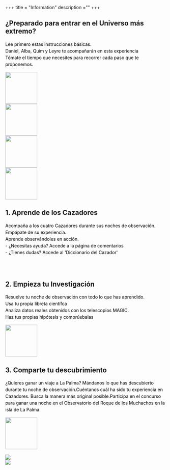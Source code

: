 +++
title = "Information"
description =""
+++

<div class="container-fluid ">
<div class="row">
  <div class="col-xs-6">
    <section class="step green">
    <div class="container-fluid ">
      <div class="row">
          <h2 >¿Preparado para entrar en el Universo más extremo?</h2>
          <div class="container-fluid ">
            <p style="text-align:left;color:black;line-height:1.5">  Lee primero estas instrucciones básicas. <br>
              Daniel, Alba, Quim y Leyre te acompañarán en esta experiencia<br>
              Tómate el tiempo que necesites para recorrer cada paso que te proponemos.<br></p>
              <div class="row">
                <div class="col-xs-1"> </div>
                <div class="col-xs-10">
                  <div class="row">
                    <div class="col-xs-3"><img src="/img/avatarhex_daniel.png" class="img-responsive" width="100"></div>
                    <div class="col-xs-3"><img src="/img/avatarhex_alba.png" class="img-responsive" width="100"></div>
                    <div class="col-xs-3"><img src="/img/avatarhex_quim.png" class="img-responsive" width="100"></div>
                    <div class="col-xs-3"><img src="/img/avatarhex_leyre.png" class="img-responsive" width="100"></div>
                  </div>
                </div>
                <div class="col-xs-1"></div>
              </div>
          </div>
      </div>
    </div>
    </section>
  </div>
  <div class="col-xs-6">
    <section class="step yellow">
    <div class="container-fluid ">
      <div class="row">
          <h2 >1. Aprende de los Cazadores</h2>
          <div class="container-fluid ">
            <p style="text-align:left;color:black;line-height:1.5">  Acompaña a los cuatro Cazadores durante sus noches de observación.<br>
            Empápate de su experiencia.<br>
            Aprende observándoles en acción.<br>
            - ¿Necesitas ayuda? Accede a la página de comentarios<br>
            - ¿Tienes dudas? Accede al 'Diccionario del Cazador'
            </p>
              <div class="row">
                <div class="col-xs-1"> </div>
                <div class="col-xs-10">
                  <div class="row">
                    <div class="col-xs-2"></div>
                    <div class="col-xs-2">
                      <div id="glossary1" class="call-to-action glossary1">
                        <i class="fa fa-lightbulb-o fa-2x " aria-hidden="true"></i>
                        <i class="fa fa-times fa-2x opacity-hide"></i>
                        <span class="top"></span>
                        <span class="right"></span>
                        <span class="bottom"></span>
                        <span class="left"></span>
                      </div>
                    </div>
                    <div class="col-xs-2">
                      <div id="PrevPage" class="call-to-action PrevPage">
                      <i class="fa fa-comment fa-2x"></i>
                      <i class="fa fa-times fa-2x opacity-hide"></i>
                      <span class="top" ></span>
                      <span class="right" ></span>
                      <span class="bottom" ></span>
                      <span class="left" ></span>
                          </div>
                    </div>
                    <div class="col-xs-4"></div>
                  </div>
                </div>
                <div class="col-xs-1"></div>
              </div>
          </div>
      </div>
    </div>
    </section>
  </div>
</div>
</div>
<br> <br>
<div class="container-fluid ">
<div class="row">
  <div class="col-xs-6">
    <section class="step blue">
    <div class="container-fluid ">
      <div class="row">
          <h2 >2. Empieza tu Investigación</h2>
          <div class="container-fluid ">
            <p style="text-align:left;color:black;line-height:1.5">Resuelve tu noche de observación con todo lo que has aprendido.<br>
            Usa tu propia libreta científca<br>
            Analiza datos reales obtenidos con los telescopios MAGIC.<br>
            Haz tus propias hipótesis y comprúebalas</p>
              <div class="row">
                <div class="col-xs-4"> </div>
                <div class="col-xs-4">
                  <div class="row">
                    <img src="/img/isotip_ray.png" class="img-responsive" width="100">
                  </div>
                </div>
                <div class="col-xs-4"></div>
              </div>
          </div>
      </div>
    </div>
    </section>
  </div>
  <div class="col-xs-6">
  <section class="step red">
  <div class="container-fluid ">
    <div class="row">
        <h2> 3. Comparte tu descubrimiento</h2>
        <div class="container-fluid ">
          <p style="text-align:left;color:black;line-height:1.5">  ¿Quieres ganar un viaje a La Palma? Mándanos lo que has descubierto durante tu noche de observación.Cuéntanos cuál ha sido tu experiencia en Cazadores.
          Busca la manera más original posible.Participa  en el concurso para ganar una noche en el Observatorio del Roque de los Muchachos en la isla de La Palma.</p>
          <div class="row">
            <div class="col-xs-4"> </div>
            <div class="col-xs-4">
              <img src="/img/isotip_star.png" class="img-responsive" width="100">
            </div>
            </div>
            <div class="col-xs-4"></div>
          </div>
        </div>
    </div>
  </div>
  </section>
  </div>
</div>
<br>
<div class="container-fluid ">
<div class="row">
  <div class="col-xs-6">
    <img src="/img/magic3.jpg" class="img-responsive">
  </div>
  <div class="col-xs-6">
    <img src="/img/magic5.jpg" class="img-responsive">
  </div>
</div>
</div>
</div>
<br>
